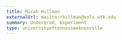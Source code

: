 ```yaml
---
title: Micah Hillman
externalUrl: mailto:rhillman@vols.utk.edu
summary: Undergrad, Experiment
type: universityoftennesseeknoxville
---
```

